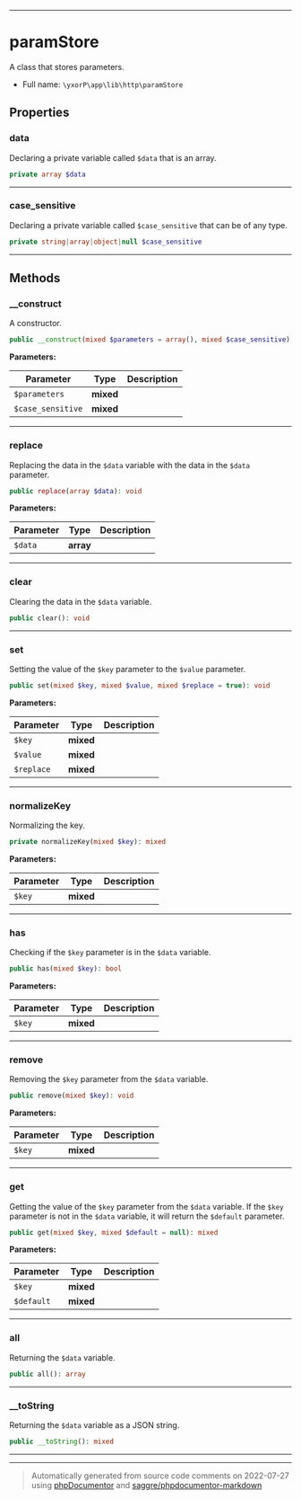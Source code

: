 ***

# paramStore

A class that stores parameters.



* Full name: `\yxorP\app\lib\http\paramStore`



## Properties


### data

Declaring a private variable called `$data` that is an array.

```php
private array $data
```






***

### case_sensitive

Declaring a private variable called `$case_sensitive` that can be of any type.

```php
private string|array|object|null $case_sensitive
```






***

## Methods


### __construct

A constructor.

```php
public __construct(mixed $parameters = array(), mixed $case_sensitive): mixed
```








**Parameters:**

| Parameter | Type | Description |
|-----------|------|-------------|
| `$parameters` | **mixed** |  |
| `$case_sensitive` | **mixed** |  |




***

### replace

Replacing the data in the `$data` variable with the data in the `$data` parameter.

```php
public replace(array $data): void
```








**Parameters:**

| Parameter | Type | Description |
|-----------|------|-------------|
| `$data` | **array** |  |




***

### clear

Clearing the data in the `$data` variable.

```php
public clear(): void
```











***

### set

Setting the value of the `$key` parameter to the `$value` parameter.

```php
public set(mixed $key, mixed $value, mixed $replace = true): void
```








**Parameters:**

| Parameter | Type | Description |
|-----------|------|-------------|
| `$key` | **mixed** |  |
| `$value` | **mixed** |  |
| `$replace` | **mixed** |  |




***

### normalizeKey

Normalizing the key.

```php
private normalizeKey(mixed $key): mixed
```








**Parameters:**

| Parameter | Type | Description |
|-----------|------|-------------|
| `$key` | **mixed** |  |




***

### has

Checking if the `$key` parameter is in the `$data` variable.

```php
public has(mixed $key): bool
```








**Parameters:**

| Parameter | Type | Description |
|-----------|------|-------------|
| `$key` | **mixed** |  |




***

### remove

Removing the `$key` parameter from the `$data` variable.

```php
public remove(mixed $key): void
```








**Parameters:**

| Parameter | Type | Description |
|-----------|------|-------------|
| `$key` | **mixed** |  |




***

### get

Getting the value of the `$key` parameter from the `$data` variable. If the `$key` parameter is not in the
`$data` variable, it will return the `$default` parameter.

```php
public get(mixed $key, mixed $default = null): mixed
```








**Parameters:**

| Parameter | Type | Description |
|-----------|------|-------------|
| `$key` | **mixed** |  |
| `$default` | **mixed** |  |




***

### all

Returning the `$data` variable.

```php
public all(): array
```











***

### __toString

Returning the `$data` variable as a JSON string.

```php
public __toString(): mixed
```











***


***
> Automatically generated from source code comments on 2022-07-27 using [phpDocumentor](http://www.phpdoc.org/) and [saggre/phpdocumentor-markdown](https://github.com/Saggre/phpDocumentor-markdown)
